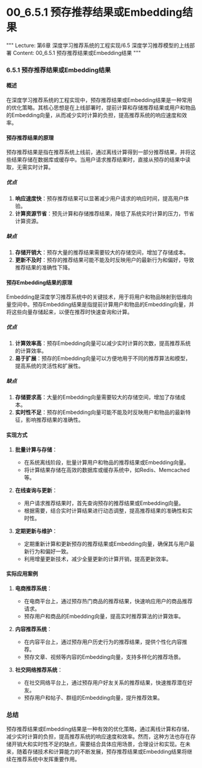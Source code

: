 # 00_6.5.1 预存推荐结果或Embedding结果

"""
Lecture: 第6章 深度学习推荐系统的工程实现/6.5 深度学习推荐模型的上线部署
Content: 00_6.5.1 预存推荐结果或Embedding结果
"""

### 6.5.1 预存推荐结果或Embedding结果

#### 概述
在深度学习推荐系统的工程实现中，预存推荐结果或Embedding结果是一种常用的优化策略。其核心思想是在上线部署时，提前计算和存储推荐结果或用户和物品的Embedding向量，从而减少实时计算的负担，提高推荐系统的响应速度和效率。

#### 预存推荐结果的原理
预存推荐结果是指在推荐系统上线前，通过离线计算得到一部分推荐结果，并将这些结果存储在数据库或缓存中。当用户请求推荐结果时，直接从预存的结果中读取，无需实时计算。

##### 优点
1. **响应速度快**：预存推荐结果可以显著减少用户请求的响应时间，提高用户体验。
2. **计算资源节省**：预先计算和存储推荐结果，降低了系统实时计算的压力，节省计算资源。

##### 缺点
1. **存储开销大**：预存大量的推荐结果需要较大的存储空间，增加了存储成本。
2. **更新不及时**：预存的推荐结果可能不能及时反映用户的最新行为和偏好，导致推荐结果的准确性下降。

#### 预存Embedding结果的原理
Embedding是深度学习推荐系统中的关键技术，用于将用户和物品映射到低维向量空间中。预存Embedding结果是指提前计算用户和物品的Embedding向量，并将这些向量存储起来，以便在推荐时快速查询和计算。

##### 优点
1. **计算效率高**：预存Embedding向量可以减少实时计算的次数，提高推荐系统的计算效率。
2. **易于扩展**：预存的Embedding向量可以方便地用于不同的推荐算法和模型，提高系统的灵活性和扩展性。

##### 缺点
1. **存储要求高**：大量的Embedding向量需要较大的存储空间，增加了存储成本。
2. **实时性不足**：预存的Embedding向量可能不能及时反映用户和物品的最新特征，影响推荐结果的准确性。

#### 实现方式

1. **批量计算与存储**：
   - 在系统离线阶段，批量计算用户和物品的推荐结果或Embedding向量。
   - 将计算结果存储在高效的数据库或缓存系统中，如Redis、Memcached等。

2. **在线查询与更新**：
   - 用户请求推荐结果时，首先查询预存的推荐结果或Embedding向量。
   - 根据需要，结合实时计算结果进行动态调整，提高推荐结果的准确性和实时性。

3. **定期更新与维护**：
   - 定期重新计算和更新预存的推荐结果或Embedding向量，确保其与用户最新行为和偏好一致。
   - 利用增量更新技术，减少全量更新的计算开销，提高更新效率。

#### 实际应用案例

1. **电商推荐系统**：
   - 在电商平台上，通过预存热门商品的推荐结果，快速响应用户的商品推荐请求。
   - 预存用户和商品的Embedding向量，提高实时推荐算法的计算效率。

2. **内容推荐系统**：
   - 在内容平台上，通过预存用户历史行为的推荐结果，提供个性化内容推荐。
   - 预存文章、视频等内容的Embedding向量，支持多样化的推荐场景。

3. **社交网络推荐系统**：
   - 在社交网络平台上，通过预存用户好友关系的推荐结果，快速推荐潜在好友。
   - 预存用户和帖子、群组的Embedding向量，提升推荐效果。

### 总结
预存推荐结果或Embedding结果是一种有效的优化策略，通过离线计算和存储，减少实时计算的负担，提高推荐系统的响应速度和效率。然而，这种方法也存在存储开销大和实时性不足的缺点，需要结合具体应用场景，合理设计和实现。在未来，随着存储技术和计算能力的不断发展，预存推荐结果或Embedding结果将继续在推荐系统中发挥重要作用。

